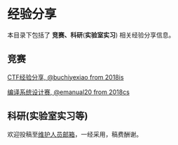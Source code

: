 # 经验分享

本目录下包括了 **竞赛、科研**(**实验室实习**) 相关经验分享信息。

## 竞赛

[CTF经验分享, @buchiyexiao from 2018is](/experiences/comps/comps_1.md)

[编译系统设计赛, @emanual20 from 2018cs](/experiences/comps/comps_0.md)

## 科研(实验室实习等)

欢迎投稿至[维护人员邮箱](mailto:emanual20@foxmail.com)，一经采用，稿费酬谢。
